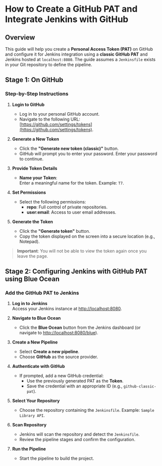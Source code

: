 # How to Create a GitHub PAT and Integrate Jenkins with GitHub  

## Overview  
This guide will help you create a **Personal Access Token (PAT)** on GitHub and configure it for Jenkins integration using a **classic GitHub PAT** and Jenkins hosted at `localhost:8080`. The guide assumes a `Jenkinsfile` exists in your Git repository to define the pipeline.  

## Stage 1: On GitHub  

### Step-by-Step Instructions  

1. **Login to GitHub**  
   - Log in to your personal GitHub account.  
   - Navigate to the following URL:  
     [https://github.com/settings/tokens](https://github.com/settings/tokens).  

2. **Generate a New Token**  
   - Click the **"Generate new token (classic)"** button.  
   - GitHub will prompt you to enter your password. Enter your password to continue.  

3. **Provide Token Details**  
   - **Name your Token**:  
     Enter a meaningful name for the token. Example: `T7`.  

4. **Set Permissions**  
   - Select the following permissions:  
     - **repo**: Full control of private repositories.  
     - **user:email**: Access to user email addresses.  

5. **Generate the Token**  
   - Click the **"Generate token"** button.  
   - Copy the token displayed on the screen into a secure location (e.g., Notepad).  

> **Important**: You will not be able to view the token again once you leave the page.  

## Stage 2: Configuring Jenkins with GitHub PAT using Blue Ocean  

### Add the GitHub PAT to Jenkins  

1. **Log in to Jenkins**  
   Access your Jenkins instance at [http://localhost:8080](http://localhost:8080).  

2. **Navigate to Blue Ocean**  
   - Click the **Blue Ocean** button from the Jenkins dashboard (or navigate to [http://localhost:8080/blue](http://localhost:8080/blue)).  

3. **Create a New Pipeline**  
   - Select **Create a new pipeline**.  
   - Choose **GitHub** as the source provider.  

4. **Authenticate with GitHub**  
   - If prompted, add a new GitHub credential:  
     - Use the previously generated PAT as the **Token**.  
     - Save the credential with an appropriate ID (e.g., `github-classic-pat`).  

5. **Select Your Repository**  
   - Choose the repository containing the `Jenkinsfile`. Example: `Sample Library API`.  

6. **Scan Repository**  
   - Jenkins will scan the repository and detect the `Jenkinsfile`.  
   - Review the pipeline stages and confirm the configuration.  

7. **Run the Pipeline**  
   - Start the pipeline to build the project.  
